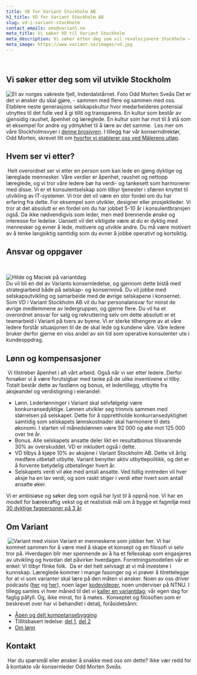 ```yaml
---
title: VD for Variant Stockholm AB
h1_title: VD for Variant Stockholm AB
slug: vd-i-variant-stockholm
contact_emails: oms@variant.no
meta_title: Vi søker VD til Variant Stockholm
meta_description: Vi søker etter deg som vil revolusjonere Stockholm – sammen med flere og sammen med oss!
meta_image: https://www.variant.se/images/vd.jpg
---
```


​​
​

## Vi søker etter deg som vil utvikle Stockholm

![Et av norges vakreste fjell, Inderdalstårnet. Foto Odd Morten Sveås](/images/innerdalstarnet.svg)
Det er det vi ønsker du skal gjøre, - sammen med flere og sammen med oss. Etablere neste generasjons selskapskultur hvor medarbeideres potensial utnyttes til det fulle ved å gi tillit og transparens. En kultur som består av gjensidig raushet, åpenhet og læreglede. En kultur som har mot til å stå som et eksempel for andre og ydmykhet til å lære av det samme.
​
Les mer om våre Stockholmsvyer i [denne brosjyren](https://variant.se/vyer). I tillegg har vår konserndirektør, Odd Morten, skrevet litt om [hvorfor vi etablerer oss ved Mälerens utløp](https://blog.variant.no/hej-stockholm-ebf1309eb32a).
​

## Hvem ser vi etter?

​
Helt overordnet ser vi etter en person som kan lede en gjeng dyktige og læreglade mennesker. Våre verdier er åpenhet, raushet og nettopp læreglede, og vi tror våre ledere bør ha verdi- og tankesett som harmonerer med disse.
Vi er et konsulentselskap som tilbyr tjenester i sfæren knyttet til utvikling av IT-systemer. Vi tror det vil være en stor fordel om du har erfaring fra dette. For eksempel som utvikler, designer eller prosjektleder. Vi tror at det absolutt er en fordel om du har jobbet 5-10 år i konsulentbransjen også. Da ikke nødvendigvis som leder, men med brennende ønske og interesse for ledelse. Uansett vil det viktigste være at du er dyktig med mennesker og evner å lede, motivere og utvikle andre. Du må være motivert av å tenke langsiktig samtidig som du evner å jobbe operativt og kortsiktig.
​

## Ansvar og oppgaver

​

<div class="left blob1"><img alt="Hilde og Maciek på variantdag" src="/images/hilde-maciek.png"/></div>
​
Du vil bli en del av Variants konsernledelse, og gjennom dette bistå med strategiarbeid både på selskap- og konsernnivå. Du vil jobbe med selskapsutvikling og samarbeide med de øvrige selskapene i konsernet.
Som VD i Variant Stockholm AB vil du har personalansvar for minst de øvrige medlemmene av ledergruppen, og gjerne flere. Du vil ha et overordnet ansvar for salg og rekruttering selv om dette absolutt er et teamarbeid i Variant på tvers av byene.
Vi er sterke tilhengere av at våre ledere forstår situasjonen til de de skal lede og kundene våre. Våre ledere bruker derfor gjerne en viss andel av sin tid som operative konsulenter ute i kundeoppdrag.

## Lønn og kompensasjoner

​
Vi tilstreber åpenhet i alt vårt arbeid. Også når vi ser etter ledere. Derfor forsøker vi å være forutsigbar med tanke på de ulike insentivene vi tilby. Totalt består dette av fastlønn og bonus, et ledertillegg, utbytte fra aksjeandel og verdistigning i eierandel:
​

- Lønn. Lederlønninger i Variant skal selvfølgelgi være konkurransedyktige. Lønnen utvikler seg trinnvis sammen med størrelsen på selskapet. Dette for å opprettholde konkurransedyktighet samtidig som selskapets lønnskostnader skal harmonere til dets økonomi. I starten vil månedslønnen være 92 000 og øke mot 125 000 over tre år.
- Bonus. Alle selskapets ansatte deler likt en resultatbonus tilsvarende 30% av overskuddet. VD er inkludert også i dette.
- VD tilbys å kjøpe 10% av aksjene i Variant Stockholm AB. Dette vil årlig medføre utbetalt utbytte. Variant benytter aktiv utbyttepolitikk, og det er å forvente betydelig utbetalinger hvert år.
- Selskapets verdi vil øke med antall ansatte. Ved tidlig inntreden vil hver aksje ha en lav verdi, og som raskt stiger i verdi etter hvert som antall ansatte øker.

Vi er ambisiøse og søker deg som også har lyst til å oppnå noe. Vi har en modell for bærekraftig vekst og et realistisk mål om å bygge et fagmiljø med [30 dyktige fagpersoner på 3 år](/verdiutvikling).
​
​

## Om Variant

​
![Variant med vision](/images/flaske.png)
Variant er menneskene som jobber her. Vi har kommet sammen for å være med å skape et konsept og en filosofi vi selv tror på. Hverdagen blir mer spennende av å ha et fellesskap som engasjeres av utvikling og hvordan det påvirker hverdagen. Forretningsmodellen vår er enkel: Vi tilbyr flinke folk.
​
Da er det helt selvsagt at vi må investere i kunnskap. Læreglede kommer i mange fasonger og vi prøver å tilrettelegge for at vi som varianter skal lære på den måten vi ønsker. Noen av oss driver podcasts ([her](http://bartjs.io/tag/podcast-episode/) og [her](https://kortslutning.fun/)), noen lager [kodevideoer](https://youtube.com/kodesnutt), noen underviser på NTNU. I tillegg samles vi hver måned til det vi [kaller en variantdag](https://blog.variant.no/tagged/variantdag); vår egen dag for faglig påfyll. Og, ikke minst, for å møtes.
​
Konseptet og filosofien som er beskrevet over har vi behandlet i detalj, foråsidetsånn:
​

- [Åpen og delt kompetansebygging](https://blog.variant.no/aapen-og-delt-kompetansebygging-c229771eee93)
- Tillitsbasert ledelse: [del 1](https://blog.variant.no/tillitsbasert-ledelse-del-1-hva-og-hvorfor-86f6aa485cf9), [del 2](https://blog.variant.no/tillitsbasert-ledelse-del-2-sette-retning-449452fcc6a6)
- [Om lønn](https://blog.variant.no/l%C3%B8nnsoppgj%C3%B8ret-2021-17e2b6375d30)
  ​

## Kontakt

​
Har du spørsmål eller ønsker å snakke med oss om dette? Ikke vær redd for å kontakte vår konsernleder Odd Morten Sveås.
